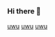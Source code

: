 ### Hi there 👋

<a href="https://furuuwu.github.io/about/" target="_blank">uwu</a>
<a href="https://furuuwu.github.io/blog/" target="_blank">uwu</a>
<a href="https://furuuwu.github.io/games/" target="_blank">uwu</a>

